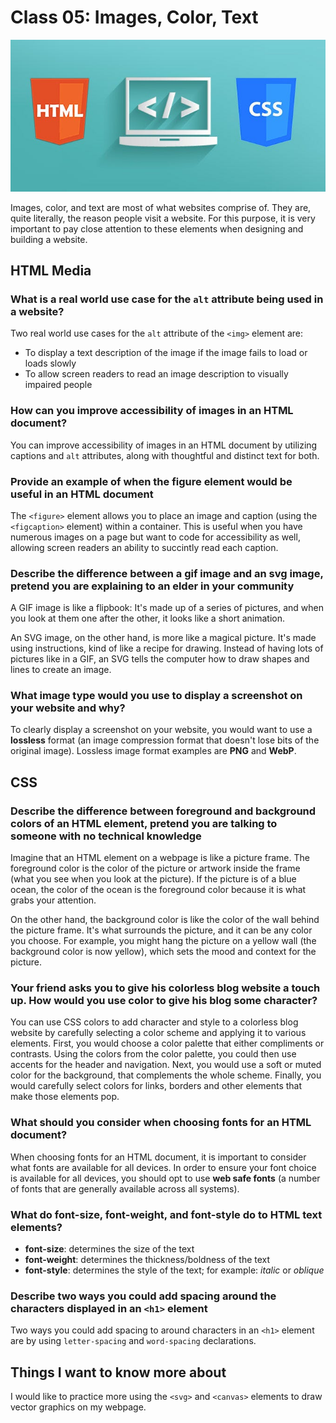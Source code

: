 # Class 05: Images, Color, Text

![Image of CSS and HTML Logos](css-image2.png)

Images, color, and text are most of what websites comprise of. They are, quite literally, the reason people visit a website. For this purpose, it is very important to pay close attention to these elements when designing and building a website.

## HTML Media

### What is a real world use case for the `alt` attribute being used in a website?

Two real world use cases for the `alt` attribute of the `<img>` element are:

* To display a text description of the image if the image fails to load or loads slowly
* To allow screen readers to read an image description to visually impaired people

### How can you improve accessibility of images in an HTML document?

You can improve accessibility of images in an HTML document by utilizing captions and `alt` attributes, along with thoughtful and distinct text for both.

### Provide an example of when the figure element would be useful in an HTML document

The `<figure>` element allows you to place an image and caption (using the `<figcaption>` element) within a container. This is useful when you have numerous images on a page but want to code for accessibility as well, allowing screen readers an ability to succintly read each caption.

### Describe the difference between a gif image and an svg image, pretend you are explaining to an elder in your community

A GIF image is like a flipbook: It's made up of a series of pictures, and when you look at them one after the other, it looks like a short animation.

An SVG image, on the other hand, is more like a magical picture. It's made using instructions, kind of like a recipe for drawing. Instead of having lots of pictures like in a GIF, an SVG tells the computer how to draw shapes and lines to create an image.

### What image type would you use to display a screenshot on your website and why?

To clearly display a screenshot on your website, you would want to use a **lossless** format (an image compression format that doesn't lose bits of the original image). Lossless image format examples are **PNG** and **WebP**.

## CSS

### Describe the difference between foreground and background colors of an HTML element, pretend you are talking to someone with no technical knowledge

Imagine that an HTML element on a webpage is like a picture frame. The foreground color is the color of the picture or artwork inside the frame (what you see when you look at the picture). If the picture is of a blue ocean, the color of the ocean is the foreground color because it is what grabs your attention.

On the other hand, the background color is like the color of the wall behind the picture frame. It's what surrounds the picture, and it can be any color you choose. For example, you might hang the picture on a yellow wall (the background color is now yellow), which sets the mood and context for the picture.

### Your friend asks you to give his colorless blog website a touch up. How would you use color to give his blog some character?

You can use CSS colors to add character and style to a colorless blog website by carefully selecting a color scheme and applying it to various elements. First, you would choose a color palette that either compliments or contrasts. Using the colors from the color palette, you could then use accents for the header and navigation. Next, you would use a soft or muted color for the background, that complements the whole scheme. Finally, you would carefully select colors for links, borders and other elements that make those elements pop.

### What should you consider when choosing fonts for an HTML document?

When choosing fonts for an HTML document, it is important to consider what fonts are available for all devices. In order to ensure your font choice is available for all devices, you should opt to use **web safe fonts** (a number of fonts that are generally available across all systems).

### What do font-size, font-weight, and font-style do to HTML text elements?

* **font-size**: determines the size of the text
* **font-weight**: determines the thickness/boldness of the text
* **font-style**: determines the style of the text; for example: *italic* or *oblique*

### Describe two ways you could add spacing around the characters displayed in an `<h1>` element

Two ways you could add spacing to around characters in an `<h1>` element are by using `letter-spacing` and `word-spacing` declarations.

## Things I want to know more about

I would like to practice more using the `<svg>` and `<canvas>` elements to draw vector graphics on my webpage.
